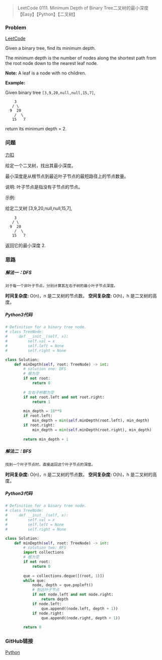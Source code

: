 > LeetCode 0111. Minimum Depth of Binary Tree二叉树的最小深度【Easy】【Python】【二叉树】

### Problem

[LeetCode](https://leetcode.com/problems/minimum-depth-of-binary-tree/)

Given a binary tree, find its minimum depth.

The minimum depth is the number of nodes along the shortest path from the root node down to the nearest leaf node.

**Note:** A leaf is a node with no children.

**Example:**

Given binary tree `[3,9,20,null,null,15,7]`,

```
    3
   / \
  9  20
    /  \
   15   7
```

return its minimum depth = 2.

### 问题

[力扣](https://leetcode-cn.com/problems/minimum-depth-of-binary-tree/)

给定一个二叉树，找出其最小深度。

最小深度是从根节点到最近叶子节点的最短路径上的节点数量。

说明: 叶子节点是指没有子节点的节点。

示例:

给定二叉树 [3,9,20,null,null,15,7],

        3
       / \
      9  20
        /  \
       15   7

返回它的最小深度  2.

### 思路

##### 解法一：DFS

```
对于每一个非叶子节点，分别计算其左右子树的最小叶子节点深度。
```

**时间复杂度:** O(n)，n 是二叉树的节点数。
**空间复杂度:** O(h)，h 是二叉树的高度。

##### Python3代码

```python
# Definition for a binary tree node.
# class TreeNode:
#     def __init__(self, x):
#         self.val = x
#         self.left = None
#         self.right = None

class Solution:
    def minDepth(self, root: TreeNode) -> int:
        # solution one: DFS
        # 根为空
        if not root:
            return 0
        
        # 左右子树都为空
        if not root.left and not root.right:
            return 1
        
        min_depth = 10**9
        if root.left:
            min_depth = min(self.minDepth(root.left), min_depth)
        if root.right:
            min_depth = min(self.minDepth(root.right), min_depth)
        
        return min_depth + 1
```

##### 解法二：BFS

```
找到一个叶子节点时，直接返回这个叶子节点的深度。
```

**时间复杂度:** O(n)，n 是二叉树的节点数。
**空间复杂度:** O(h)，h 是二叉树的高度。

##### Python3代码

```python
# Definition for a binary tree node.
# class TreeNode:
#     def __init__(self, x):
#         self.val = x
#         self.left = None
#         self.right = None

class Solution:
    def minDepth(self, root: TreeNode) -> int:
        # solution two: BFS
        import collections
        # 根为空
        if not root:
            return 0
        
        que = collections.deque([(root, 1)])
        while que:
            node, depth = que.popleft()
            # 到达叶子节点
            if not node.left and not node.right:
                return depth
            if node.left:
                que.append((node.left, depth + 1))
            if node.right:
                que.append((node.right, depth + 1))
        
        return 0
```

### GitHub链接

[Python](https://github.com/Wonz5130/LeetCode-Solutions/blob/master/solutions/0111-Minimum-Depth-of-Binary-Tree/0111.py)

